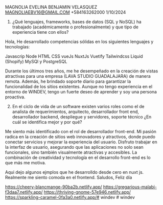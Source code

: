 MAGNOLIA EVELINA BENJAMIN VELASQUEZ
MAGNOLIAEBV16@GMAIL.COM
+584163262000
1/10/2024

1. ¿Qué lenguajes, frameworks, bases de datos (SQL y NoSQL) ha trabajado
(académicamente o profesionalmente) y que tipo de experiencia tiene con
ellos?

Hola, He desarrollado competencias sólidas en los siguientes lenguajes y tecnologías:

Javascrip
Node
HTML
CSS
vueJs
NuxtJs
Vuetify
Tailwindcss
Liquid (Shopify)
MySQl y PostgreSQL

Durante los últimos tres años, me he desempeñado en la creación de vistas atractivas para una empresa (LAVA STUDIO GUADALAJARA) de manera remota. Además, he brindado soporte diario para garantizar la funcionalidad de los sitios existentes. Aunque no tengo experiencia en el entorno de WINDEV, tengo un fuerte deseo de aprender y soy una persona proactiva.

2. En el ciclo de vida de un software existen varios roles como el de analista de
requerimientos, arquitecto, desarrollador front end, desarrollador backend,
despliegue y servidores, soporte técnico ¿En cuál se identifica mejor y por qué?

Me siento más identificado con el rol de desarrollador front-end. Mi pasión radica en la creación de sitios web innovadores y atractivos, donde puedo conectar servicios y mejorar la experiencia del usuario. Disfruto trabajar en la interfaz de usuario, asegurando que las aplicaciones no solo sean funcionales, sino también visualmente atractivas y accesibles. La combinación de creatividad y tecnología en el desarrollo front-end es lo que más me motiva.

Aqui dejo algunos ejmplos que he desarrolldo desde cero en nuxt js.
Realmente me siento comoda en el frontend. Saludos, Feliz día

https://cheery-blancmange-90ba2b.netlify.app/
https://gregarious-malabi-f3daa7.netlify.app/
https://thriving-gnome-57e946.netlify.app/
https://sparkling-caramel-0fa3a0.netlify.app/#   w i n d e v  
 #   w i n d e v  
 
